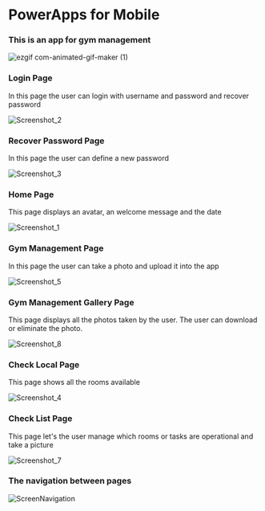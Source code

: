 # PowerApps for Mobile

### This is an app for gym management


![ezgif com-animated-gif-maker (1)](https://github.com/tguimas/Portfolio/assets/115223702/56f6116f-4448-405c-9ef8-04403efa544f)


### Login Page


In this page the user can login with username and password and recover password


![Screenshot_2](https://github.com/tguimas/Portfolio/assets/115223702/96f3bd7e-5a6d-42d2-a3e1-91441cb7dd1f)

### Recover Password Page


In this page the user can define a new password


![Screenshot_3](https://github.com/tguimas/Portfolio/assets/115223702/46dbedb7-6ab3-4fb4-9bf9-83095a72b13e)


### Home Page

This page displays an avatar, an welcome message and the date


![Screenshot_1](https://github.com/tguimas/Portfolio/assets/115223702/950903d6-96fc-4547-aa31-bf89edfbf7dc)


### Gym Management Page

In this page the user can take a photo and upload it into the app


![Screenshot_5](https://github.com/tguimas/Portfolio/assets/115223702/330d45bf-631a-48ec-be1a-722e5ccb12b3)


### Gym Management Gallery Page

This page displays all the photos taken by the user. The user can download or eliminate the photo.


![Screenshot_8](https://github.com/tguimas/Portfolio/assets/115223702/09f35427-2074-43b6-a8d2-cbc14cca4b8c)


### Check Local Page

This page shows all the rooms available


![Screenshot_4](https://github.com/tguimas/Portfolio/assets/115223702/8f44d62e-3947-47a5-9e5f-71ab5a33166a)


### Check List Page

This page let's the user manage which rooms or tasks are operational and take a picture


![Screenshot_7](https://github.com/tguimas/Portfolio/assets/115223702/f9ecd5a9-e8ba-45c4-9596-1efdacf3e45c)



### The navigation between pages 



![ScreenNavigation](https://github.com/tguimas/Portfolio/assets/115223702/e588a5c7-6070-48ca-b0eb-b59afc7dc189)
